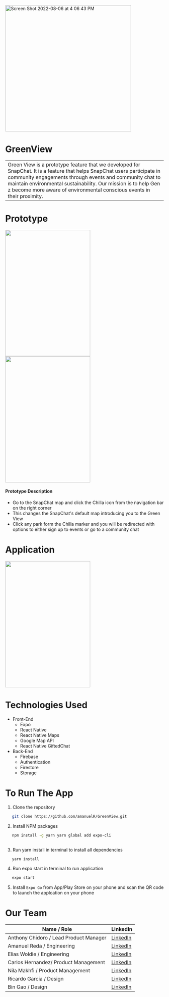 <img width="400" alt="Screen Shot 2022-08-06 at 4 06 43 PM" src="https://user-images.githubusercontent.com/92605110/183268598-571bf202-63e0-4fdd-848e-8530f32e77aa.png">

# GreenView
<table>
<tr>
<td>
 Green View is a prototype feature that we developed for SnapChat. It is a feature that helps SnapChat users participate in community engagements through events and community chat to maintain environmental sustainability. Our mission  is to help Gen z become more aware of environmental conscious events in their proximity. 
</tr>
</table>


# Prototype
<div display = "flex" flex-direction = "column">
<img src = "https://user-images.githubusercontent.com/92605110/183267644-10439069-477b-480e-938e-300ca8b4db55.gif" width="270" height="400"  />
<img src = "https://user-images.githubusercontent.com/92605110/183267681-b72c09be-2833-401d-b875-5045a6799a79.gif" width="270" height="400" />
</div>

#### Prototype Description

- Go to the SnapChat map and click the Chilla icon from the navigation bar on the right corner
- This changes the SnapChat's default map introducing you to the Green View
- Click any park form the Chilla marker and you will be redirected with options to either sign up to events or go to a community chat


# Application

<img src = "https://user-images.githubusercontent.com/92605110/183267200-201242a4-7ecf-4a92-8df5-449a30d9bf61.gif" width="270" height="400" />

# Technologies Used
- Front-End 
  - Expo
  - React Native
  - React Native Maps
  - Google Map API
  - React Native GiftedChat
- Back-End
  - Firebase
  - Authentication
  - Firestore
  - Storage
    
# To Run The App

1. Clone the repository
```sh
   git clone https://github.com/amanuelR/GreenView.git
   ```
2. Install NPM packages
```sh
   npm install -g yarn yarn global add expo-cli
   
   ```
3. Run yarn install in terminal to install all dependencies
```sh
   yarn install
   ```
4. Run expo start in terminal to run application
```sh
   expo start
   ```
5. Install `Expo Go` from App/Play Store on your phone and scan the QR code to launch the applcation on your phone

# Our Team

| Name / Role | LinkedIn |
| ----------- | ----------- |
| Anthony Chidoro  / Lead Product Manager | [LinkedIn](https://www.linkedin.com/in/anthonychidoro/) |
| Amanuel Reda / Engineering | [LinkedIn](https://www.linkedin.com/in/amanuel-reda/) |
| Elias Woldie / Engineering | [LinkedIn](https://www.linkedin.com/in/elias-woldie-197b18132/) |
| Carlos Hernandez/ Product Management | [LinkedIn](https://www.linkedin.com/in/carlos-hernandez-193311236/) |
| Nila Makhfi   / Product Management | [LinkedIn](https://www.linkedin.com/in/nilamakhfi/) |
| Ricardo Garcia / Design | [LinkedIn](https://www.linkedin.com/in/ricardo-garcia-7826801b3/) |
| Bin Gao / Design | [LinkedIn](https://www.linkedin.com/in/gonorthbin/) |


